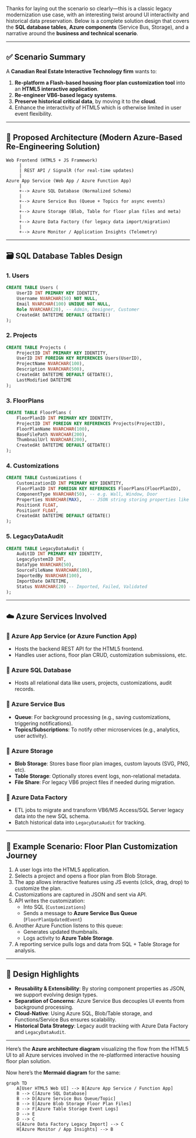 Thanks for laying out the scenario so clearly—this is a classic legacy modernization use case, with an interesting twist around UI interactivity and historical data preservation. Below is a complete solution design that covers the **SQL database tables**, **Azure components** (Service Bus, Storage), and a narrative around the **business and technical scenario**.

---

## ✅ **Scenario Summary**

A **Canadian Real Estate Interactive Technology firm** wants to:

1. **Re-platform a Flash-based housing floor plan customization tool** into an **HTML5 interactive application**.
2. **Re-engineer VB6-based legacy systems**.
3. **Preserve historical critical data**, by moving it to the **cloud**.
4. Enhance the interactivity of HTML5 which is otherwise limited in user event flexibility.

---

## 🚀 **Proposed Architecture (Modern Azure-Based Re-Engineering Solution)**

```
Web Frontend (HTML5 + JS Framework)
     |
     | REST API / SignalR (for real-time updates)
     |
Azure App Service (Web App / Azure Function App)
     |
     +--> Azure SQL Database (Normalized Schema)
     |
     +--> Azure Service Bus (Queue + Topics for async events)
     |
     +--> Azure Storage (Blob, Table for floor plan files and meta)
     |
     +--> Azure Data Factory (for legacy data import/migration)
     |
     +--> Azure Monitor / Application Insights (Telemetry)
```

---

## 🗃️ **SQL Database Tables Design**

### 1. **Users**
```sql
CREATE TABLE Users (
    UserID INT PRIMARY KEY IDENTITY,
    Username NVARCHAR(50) NOT NULL,
    Email NVARCHAR(100) UNIQUE NOT NULL,
    Role NVARCHAR(20), -- Admin, Designer, Customer
    CreatedAt DATETIME DEFAULT GETDATE()
);
```

### 2. **Projects**
```sql
CREATE TABLE Projects (
    ProjectID INT PRIMARY KEY IDENTITY,
    UserID INT FOREIGN KEY REFERENCES Users(UserID),
    ProjectName NVARCHAR(100),
    Description NVARCHAR(500),
    CreatedAt DATETIME DEFAULT GETDATE(),
    LastModified DATETIME
);
```

### 3. **FloorPlans**
```sql
CREATE TABLE FloorPlans (
    FloorPlanID INT PRIMARY KEY IDENTITY,
    ProjectID INT FOREIGN KEY REFERENCES Projects(ProjectID),
    FloorPlanName NVARCHAR(100),
    BaseFilePath NVARCHAR(200),
    ThumbnailUrl NVARCHAR(200),
    CreatedAt DATETIME DEFAULT GETDATE()
);
```

### 4. **Customizations**
```sql
CREATE TABLE Customizations (
    CustomizationID INT PRIMARY KEY IDENTITY,
    FloorPlanID INT FOREIGN KEY REFERENCES FloorPlans(FloorPlanID),
    ComponentType NVARCHAR(50), -- e.g. Wall, Window, Door
    Properties NVARCHAR(MAX),   -- JSON string storing properties like size, color, orientation
    PositionX FLOAT,
    PositionY FLOAT,
    CreatedAt DATETIME DEFAULT GETDATE()
);
```

### 5. **LegacyDataAudit**
```sql
CREATE TABLE LegacyDataAudit (
    AuditID INT PRIMARY KEY IDENTITY,
    LegacySystemID INT,
    DataType NVARCHAR(50),
    SourceFileName NVARCHAR(100),
    ImportedBy NVARCHAR(100),
    ImportDate DATETIME,
    Status NVARCHAR(20) -- Imported, Failed, Validated
);
```

---

## ☁️ **Azure Services Involved**

### 🔹 Azure App Service (or Azure Function App)
- Hosts the backend REST API for the HTML5 frontend.
- Handles user actions, floor plan CRUD, customization submissions, etc.

### 🔹 Azure SQL Database
- Hosts all relational data like users, projects, customizations, audit records.

### 🔹 Azure Service Bus
- **Queue**: For background processing (e.g., saving customizations, triggering notifications).
- **Topics/Subscriptions**: To notify other microservices (e.g., analytics, user activity).

### 🔹 Azure Storage
- **Blob Storage**: Stores base floor plan images, custom layouts (SVG, PNG, etc).
- **Table Storage**: Optionally stores event logs, non-relational metadata.
- **File Share**: For legacy VB6 project files if needed during migration.

### 🔹 Azure Data Factory
- ETL jobs to migrate and transform VB6/MS Access/SQL Server legacy data into the new SQL schema.
- Batch historical data into `LegacyDataAudit` for tracking.

---

## 📘 **Example Scenario: Floor Plan Customization Journey**

1. A user logs into the HTML5 application.
2. Selects a project and opens a floor plan from Blob Storage.
3. The app allows interactive features using JS events (click, drag, drop) to customize the plan.
4. Customizations are captured in JSON and sent via API.
5. API writes the customization:
    - Into SQL (`Customizations`)
    - Sends a message to **Azure Service Bus Queue** (`FloorPlanUpdatedEvent`)
6. Another Azure Function listens to this queue:
    - Generates updated thumbnails.
    - Logs activity to **Azure Table Storage**.
7. A reporting service pulls logs and data from SQL + Table Storage for analysis.

---

## 🧠 **Design Highlights**

- **Reusability & Extensibility**: By storing component properties as JSON, we support evolving design types.
- **Separation of Concerns**: Azure Service Bus decouples UI events from background processing.
- **Cloud-Native**: Using Azure SQL, Blob/Table storage, and Functions/Service Bus ensures scalability.
- **Historical Data Strategy**: Legacy audit tracking with Azure Data Factory and `LegacyDataAudit`.

---

Here’s the **Azure architecture diagram** visualizing the flow from the HTML5 UI to all Azure services involved in the re-platformed interactive housing floor plan solution.

Now here’s the **Mermaid diagram** for the same:

````mermaid
graph TD
    A[User HTML5 Web UI] --> B[Azure App Service / Function App]
    B --> C[Azure SQL Database]
    B --> D[Azure Service Bus Queue/Topic]
    B --> E[Azure Blob Storage Floor Plan Files]
    D --> F[Azure Table Storage Event Logs]
    D --> E
    D --> C
    G[Azure Data Factory Legacy Import] --> C
    H[Azure Monitor / App Insights] --> B
````

